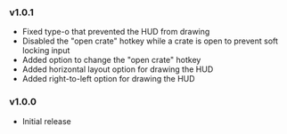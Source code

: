 ### v1.0.1
* Fixed type-o that prevented the HUD from drawing
* Disabled the "open crate" hotkey while a crate is open to prevent soft locking input
* Added option to change the "open crate" hotkey
* Added horizontal layout option for drawing the HUD
* Added right-to-left option for drawing the HUD

### v1.0.0
* Initial release
